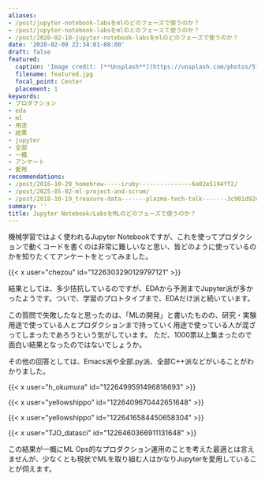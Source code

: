 ```yaml
---
aliases:
- /post/jupyter-notebook-labsをmlのどのフェーズで使うのか？
- /post/jupyter-notebook-labsをmlのとのフェースて使うのか？
- /post/2020-02-10-jupyter-notebook-labsをmlのどのフェーズで使うのか？
date: '2020-02-09 22:34:01-08:00'
draft: false
featured:
  caption: 'Image credit: [**Unsplash**](https://unsplash.com/photos/5fNmWej4tAA)'
  filename: featured.jpg
  focal_point: Center
  placement: 1
keywords:
- プロダクション
- eda
- ml
- 用途
- 結果
- jupyter
- 全部
- 一概
- アンケート
- 愛用
recommendations:
- /post/2016-10-29_homebrew-----iruby---------------6a02e5194ff2/
- /post/2025-05-02-ml-project-and-scrum/
- /post/2018-10-19_treasure-data-------plazma-tech-talk-------3c901d92e973/
summary: ''
title: Jupyter Notebook/LabsをMLのどのフェーズで使うのか？
---
```


機械学習ではよく使われるJupyter Notebookですが、これを使ってプロダクションで動くコードを書くのは非常に難しいなと思い、皆どのように使っているのかを知りたくてアンケートをとってみました。

{{< x user="chezou" id="1226303290129797121" >}}

結果としては、多少拮抗しているのですが、EDAから予測までJupyter派が多かったようです。ついで、学習のプロトタイプまで、EDAだけ派と続いています。

この質問で失敗したなと思ったのは、「MLの開発」と書いたものの、研究・実験用途で使っている人とプロダクションまで持っていく用途で使っている人が混ざってしまったであろうという気がしています。
ただ、1000票以上集まったので面白い結果となったのではないでしょうか。

その他の回答としては、Emacs派や全部.py派、全部C++派などがいることがわかりました。

{{< x user="h_okumura" id="1226499591496818693" >}}

{{< x user="yellowshippo" id="1226409670442651648" >}}

{{< x user="yellowshippo" id="1226416584450658304" >}}

{{< x user="TJO_datasci" id="1226460366911131648" >}}

この結果が一概にML Ops的なプロダクション運用のことを考えた最適とは言えませんが、少なくとも現状でMLを取り組む人はかなりJupyterを愛用していることが伺えます。